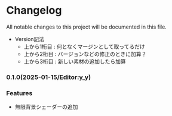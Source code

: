 # Changelog

All notable changes to this project will be documented in this file.
- Version記法
    - 上から1桁目 : 何となくマージンとして取ってるだけ
    - 上から2桁目 : バージョンなどの修正のときに加算？
    - 上から3桁目 : 新しい素材の追加したら加算
    

### 0.1.0(2025-01-15/Editor:y_y)


### Features

* 無限背景シェーダーの追加
